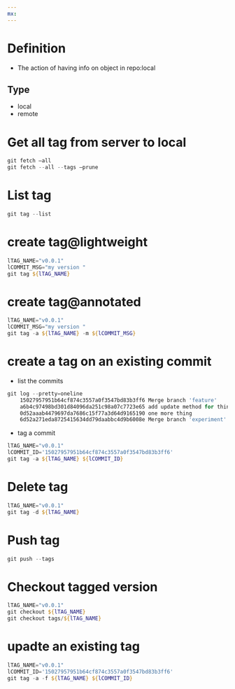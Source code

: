 ```yaml
---
mx:  
---
```


# Definition
- The action of having info on object in repo:local

## Type
- local
- remote

## 



# Get all tag from server to local
```powershell
git fetch –all
git fetch --all --tags –prune
```

# List tag
```powershell
git tag --list
```

# create tag@lightweight
```powershell
lTAG_NAME="v0.0.1"
lCOMMIT_MSG="my version "
git tag ${lTAG_NAME}
```
# create tag@annotated 
```powershell
lTAG_NAME="v0.0.1"
lCOMMIT_MSG="my version "
git tag -a ${lTAG_NAME} -m ${lCOMMIT_MSG}
```

# create a tag on an existing commit
- list the commits
```powershell
git log --pretty=oneline
    15027957951b64cf874c3557a0f3547bd83b3ff6 Merge branch 'feature'
    a6b4c97498bd301d84096da251c98a07c7723e65 add update method for thing
    0d52aaab4479697da7686c15f77a3d64d9165190 one more thing
    6d52a271eda8725415634dd79daabbc4d9b6008e Merge branch 'experiment'
```
- tag a commit
```powershell
lTAG_NAME="v0.0.1"
lCOMMIT_ID='15027957951b64cf874c3557a0f3547bd83b3ff6'
git tag -a ${lTAG_NAME} ${lCOMMIT_ID}
```

# Delete tag
```powershell
lTAG_NAME="v0.0.1"
git tag -d ${lTAG_NAME}
```

# Push tag
```powershell
git push --tags
```

# Checkout tagged version
```powershell
lTAG_NAME="v0.0.1"
git checkout ${lTAG_NAME}
git checkout tags/${lTAG_NAME}
```


# upadte an existing tag 
```powershell
lTAG_NAME="v0.0.1"
lCOMMIT_ID='15027957951b64cf874c3557a0f3547bd83b3ff6'
git tag -a -f ${lTAG_NAME} ${lCOMMIT_ID}
```






